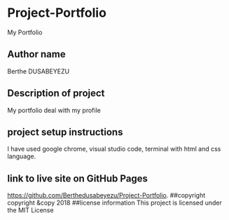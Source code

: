 # Project-Portfolio
My Portfolio
## Author name
Berthe DUSABEYEZU
## Description of project
My portfolio deal with my profile
## project setup instructions
I have used google chrome, visual studio code, terminal with html and css language.
## link to live site on GitHub Pages
https://github.com/Berthedusabeyezu/Project-Portfolio.
##copyright 
copyright &copy 2018
##license information
 This project is licensed under the MIT License